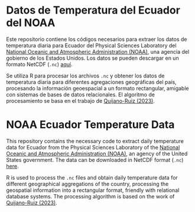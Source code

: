 # Datos de Temperatura del Ecuador del NOAA

Este repositorio contiene los códigos necesarios para extraer los datos de temperatura diaria para Ecuador del Physical Sciences Laboratory del [National Oceanic and Atmospheric Administration (NOAA)](https://www.noaa.gov/), una agencia del gobierno de los Estados Unidos. Los datos se pueden descargar en un formato NetCDF (`.nc`) [aquí](https://psl.noaa.gov/data/gridded/data.cpc.globaltemp.html).

Se utiliza R para procesar los archivos `.nc` y obtener los datos de temperatura diaria para diferentes agregaciones geográficas del país, procesando la información geoespacial a un formato rectangular, amigable con sistemas de bases de datos relacionales. El algoritmo de procesamiento se basa en el trabajo de [Quijano-Ruiz (2023)](https://github.com/aquijanoruiz/Weather_HealthPerception).

# NOAA Ecuador Temperature Data

This repository contains the necessary code to extract daily temperature data for Ecuador from the Physical Sciences Laboratory of the [National Oceanic and Atmospheric Administration (NOAA)](https://www.noaa.gov/), an agency of the United States government. The data can be downloaded in NetCDF format (`.nc`) [here](https://psl.noaa.gov/data/gridded/data.cpc.globaltemp.html).

R is used to process the `.nc` files and obtain daily temperature data for different geographical aggregations of the country, processing the geospatial information into a rectangular format, friendly with relational database systems. The processing algorithm is based on the work of [Quijano-Ruiz (2023)](https://github.com/aquijanoruiz/Weather_HealthPerception).
